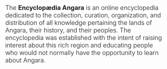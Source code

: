 <span style="font-size: 1.4em; font-weight: 300;">The **Encyclopædia Angara** is an online encyclopedia dedicated to the collection, curation, organization, and distribution of all knowledge pertaining the lands of Angara, their history, and their peoples. The encyclopedia was established with the intent of raising interest about this rich region and educating people who would not normally have the opportunity to learn about Angara.</span>